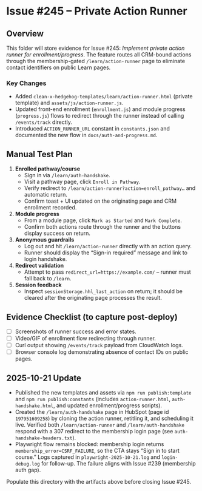 # Issue #245 – Private Action Runner

## Overview
This folder will store evidence for Issue #245: *Implement private action runner for enrollment/progress*. The feature routes all CRM-bound actions through the membership-gated `/learn/action-runner` page to eliminate contact identifiers on public Learn pages.

### Key Changes
- Added `clean-x-hedgehog-templates/learn/action-runner.html` (private template) and `assets/js/action-runner.js`.
- Updated front-end enrollment (`enrollment.js`) and module progress (`progress.js`) flows to redirect through the runner instead of calling `/events/track` directly.
- Introduced `ACTION_RUNNER_URL` constant in `constants.json` and documented the new flow in `docs/auth-and-progress.md`.

## Manual Test Plan
1. **Enrolled pathway/course**
   - Sign in via `/learn/auth-handshake`.
   - Visit a pathway page, click `Enroll in Pathway`.
   - Verify redirect to `/learn/action-runner?action=enroll_pathway…` and automatic return.
   - Confirm toast + UI updated on the originating page and CRM enrollment recorded.
2. **Module progress**
   - From a module page, click `Mark as Started` and `Mark Complete`.
   - Confirm both actions route through the runner and the buttons display success on return.
3. **Anonymous guardrails**
   - Log out and hit `/learn/action-runner` directly with an action query.
   - Runner should display the “Sign-in required” message and link to login handshake.
4. **Redirect validation**
   - Attempt to pass `redirect_url=https://example.com/` – runner must fall back to `/learn`.
5. **Session feedback**
   - Inspect `sessionStorage.hhl_last_action` on return; it should be cleared after the originating page processes the result.

## Evidence Checklist (to capture post-deploy)
- [ ] Screenshots of runner success and error states.
- [ ] Video/GIF of enrollment flow redirecting through runner.
- [ ] Curl output showing `/events/track` payload from CloudWatch logs.
- [ ] Browser console log demonstrating absence of contact IDs on public pages.

## 2025-10-21 Update
- Published the new templates and assets via `npm run publish:template` and `npm run publish:constants` (includes `action-runner.html`, `auth-handshake.html`, and updated enrollment/progress scripts).
- Created the `/learn/auth-handshake` page in HubSpot (page id `197951609258`) by cloning the action runner, retitling it, and scheduling it live. Verified both `/learn/action-runner` and `/learn/auth-handshake` respond with a 307 redirect to the membership login page (see `auth-handshake-headers.txt`).
- Playwright flow remains blocked: membership login returns `membership_error=CSRF_FAILURE`, so the CTA stays “Sign in to start course.” Logs captured in `playwright-2025-10-21.log` and `login-debug.log` for follow-up. The failure aligns with Issue #239 (membership auth gap).

Populate this directory with the artifacts above before closing Issue #245.
